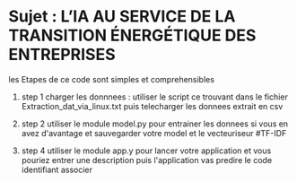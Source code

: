 # Sujet : L’IA AU SERVICE DE LA TRANSITION ÉNERGÉTIQUE DES ENTREPRISES

les Etapes de ce code sont simples et comprehensibles
 1. step 1 charger les donnnees : utiliser le script ce trouvant dans le fichier Extraction_dat_via_linux.txt puis telecharger les donnees extrait en csv

 2. step 2 utiliser le module model.py pour entrainer les donnees si vous en avez d'avantage et sauvegarder votre model et le vecteuriseur #TF-IDF

 3. step 4 utiliser le module app.y pour lancer votre application et vous pouriez entrer une description puis l'application vas predire le code identifiant associer